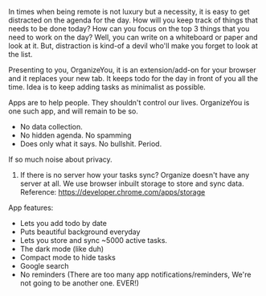 In times when being remote is not luxury but a necessity, 
it is easy to get distracted on the agenda for the day. 
How will you keep track of things that needs to be done today? How can you focus on the top 3 things that you need to work on the day? Well, you can write on a whiteboard or paper and look at it. But, distraction is kind-of a devil who'll make you forget to look at the list.

Presenting to you,
OrganizeYou, 
it is an extension/add-on for your browser and it replaces your new tab. 
It keeps todo for the day in front of you all the time. Idea is to keep adding tasks as minimalist as possible.

Apps are to help people. They shouldn't control our lives. OrganizeYou is one such app, and will remain to be so.
* No data collection.
* No hidden agenda. No spamming
* Does only what it says. No bullshit. Period.

If so much noise about privacy.

1. If there is no server how your tasks sync?
Organize doesn't have any server at all. We use browser inbuilt storage to store and sync data.
Reference: https://developer.chrome.com/apps/storage

App features:
* Lets you add todo by date
* Puts beautiful background everyday
* Lets you store and sync ~5000 active tasks. 
* The dark mode (like duh)
* Compact mode to hide tasks 
* Google search
* No reminders (There are too many app notifications/reminders, We're not going to be another one. EVER!)

